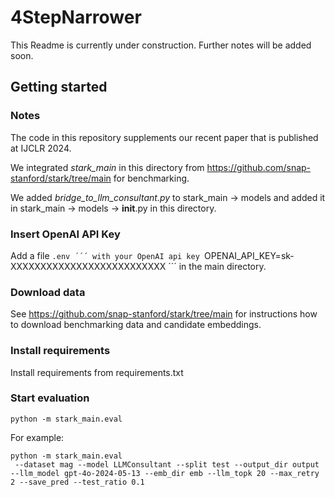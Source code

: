 # 4StepNarrower
This Readme is currently under construction. Further notes will be added soon.



## Getting started
### Notes
The code in this repository supplements our recent paper that is published at IJCLR 2024.

We integrated *stark_main* in this directory from https://github.com/snap-stanford/stark/tree/main for benchmarking.

We added *bridge_to_llm_consultant.py* to stark_main -> models and added it in stark_main -> models -> __init__.py in this directory.

### Insert OpenAI API Key

Add a file ```.env ´´´ with your OpenAI api key ```OPENAI_API_KEY=sk-XXXXXXXXXXXXXXXXXXXXXXXXXX ´´´ in the main directory.

### Download data
See https://github.com/snap-stanford/stark/tree/main for instructions how to download benchmarking data and candidate embeddings.

### Install requirements
Install requirements from requirements.txt

### Start evaluation
```
python -m stark_main.eval
```
For example:
```
python -m stark_main.eval
 --dataset mag --model LLMConsultant --split test --output_dir output --llm_model gpt-4o-2024-05-13 --emb_dir emb --llm_topk 20 --max_retry 2 --save_pred --test_ratio 0.1
```

